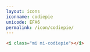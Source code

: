 ```yaml
---
layout: icons
iconname: codiepie
unicode: EFA6
permalink: /icon/codiepie/
---
```


``` html
<i class="mi mi-codiepie"></i>
```
